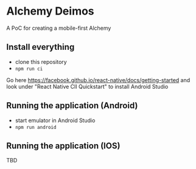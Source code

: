 # Alchemy Deimos

A PoC for creating a mobile-first Alchemy


## Install everything

* clone this repository
* `npm run ci`


Go here https://facebook.github.io/react-native/docs/getting-started and look under "React Native ClI Quickstart" to install Android Studio

## Running the application (Android)

* start emulator in Android Studio
* `npm run android`

## Running the application (IOS)

TBD
